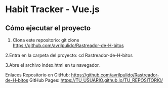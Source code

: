 # Habit Tracker - Vue.js

## Cómo ejecutar el proyecto

1. Clona este repositorio:
   git clone https://github.com/avrilpulido/Rastreador-de-H-bitos

2.Entra en la carpeta del proyecto:
   cd Rastreador-de-H-bitos
   
3.Abre el archivo index.html en tu navegador.

Enlaces
   Repositorio en GitHub: https://github.com/avrilpulido/Rastreador-de-H-bitos
   GitHub Pages: https://TU_USUARIO.github.io/TU_REPOSITORIO/
